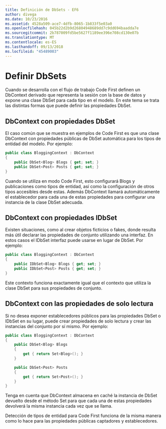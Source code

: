 ```yaml
---
title: Definición de DbSets - EF6
author: divega
ms.date: 10/23/2016
ms.assetid: 4528a509-ace7-4dfb-8065-1b833f5e03a0
ms.openlocfilehash: 045b22d2b9d26804948689dd7c9dd694baadda7e
ms.sourcegitcommit: 2b787009fd5be5627f1189ee396e708cd130e07b
ms.translationtype: MT
ms.contentlocale: es-ES
ms.lasthandoff: 09/13/2018
ms.locfileid: "45489003"
---
```

# <a name="defining-dbsets"></a>Definir DbSets
Cuando se desarrolla con el flujo de trabajo Code First definen un DbContext derivado que representa la sesión con la base de datos y expone una clase DbSet para cada tipo en el modelo. En este tema se trata las distintas formas que puede definir las propiedades DbSet.  

## <a name="dbcontext-with-dbset-properties"></a>DbContext con propiedades DbSet  

El caso común que se muestra en ejemplos de Code First es que una clase DbContext con propiedades públicas de DbSet automática para los tipos de entidad del modelo. Por ejemplo:  

``` csharp
public class BloggingContext : DbContext
{
    public DbSet<Blog> Blogs { get; set; }
    public DbSet<Post> Posts { get; set; }
}
```  

Cuando se utiliza en modo Code First, esto configurará Blogs y publicaciones como tipos de entidad, así como la configuración de otros tipos accesibles desde estas. Además DbContext llamará automáticamente el establecedor para cada una de estas propiedades para configurar una instancia de la clase DbSet adecuada.  

## <a name="dbcontext-with-idbset-properties"></a>DbContext con propiedades IDbSet  

Existen situaciones, como al crear objetos ficticios o fakes, donde resulta más útil declarar las propiedades de conjunto utilizando una interfaz. En estos casos el IDbSet interfaz puede usarse en lugar de DbSet. Por ejemplo:  

``` csharp
public class BloggingContext : DbContext
{
    public IDbSet<Blog> Blogs { get; set; }
    public IDbSet<Post> Posts { get; set; }
}
```  

Este contexto funciona exactamente igual que el contexto que utiliza la clase DbSet para sus propiedades de conjunto.  

## <a name="dbcontext-with-read-only-set-properties"></a>DbContext con las propiedades de solo lectura  

Si no desea exponer establecedores públicos para las propiedades DbSet o IDbSet en su lugar, puede crear propiedades de solo lectura y crear las instancias del conjunto por sí mismo. Por ejemplo:  

``` csharp
public class BloggingContext : DbContext
{
    public DbSet<Blog> Blogs
    {
        get { return Set<Blog>(); }
    }

    public DbSet<Post> Posts
    {
        get { return Set<Post>(); }
    }
}
```  

Tenga en cuenta que DbContext almacena en caché la instancia de DbSet devuelto desde el método Set para que cada una de estas propiedades devolverá la misma instancia cada vez que se llama.  

Detección de tipos de entidad para Code First funciona de la misma manera como lo hace para las propiedades públicas captadores y establecedores.  
